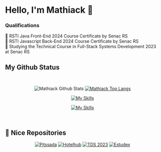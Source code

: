 # Hello, I'm Mathiack 👋


### Qualifications

📑 RSTI Java Front-End 2024 Course Certificate by Senac RS <br>
📑 RSTI Javascript Back-End 2024 Course Certificate by Senac RS <br>
📑 Studying the Technical Course in Full-Stack Systems Development 2023 at Senac RS 
<br>

## My Github Status
<br>

<div align="center">
  
   ![Mathiack Github Stats](https://github-readme-stats.vercel.app/api?username=Mathiack&include_all_commits=true&theme=dark&show_icons=true&rank_icon=github&prs_merged_percentage)
   [![Mathiack Top Langs](https://github-readme-stats.vercel.app/api/top-langs/?username=Mathiack&layout=compact&theme=dark)](https://github.com/anuraghazra/github-readme-stats)
   
</div>
<div align="center">

   [![My Skills](https://skillicons.dev/icons?i=java,php,html,css,mysql)](https://skillicons.dev)
  
   [![My Skills](https://skillicons.dev/icons?i=github,git,vscode)](https://skillicons.dev)
</div>
<br>

## 📂 Nice Repositories
<div align="center">
 
   [![Pitssada](https://github-readme-stats.vercel.app/api/pin/?username=Com-KT-NEY-s&repo=Pitssada&theme=dark)](https://github.com/Com-KT-NEY-s/Pitssada)
   [![Hotelhub](https://github-readme-stats.vercel.app/api/pin/?username=Com-KT-NEY-s&repo=HotelHub&theme=dark)](https://github.com/Com-KT-NEY-s/HotelHub)
   [![TDS 2023](https://github-readme-stats.vercel.app/api/pin/?username=Mathiack&repo=TDS-2023&theme=dark)](https://github.com/Mathiack/TDS-2023)
   [![Estudex]((https://github-readme-stats.vercel.app/api/pin/?username=Mathiack&repo=Estudex&theme=dark))](https://github.com/Mathiack/estudex)
   
</div>
<br>
